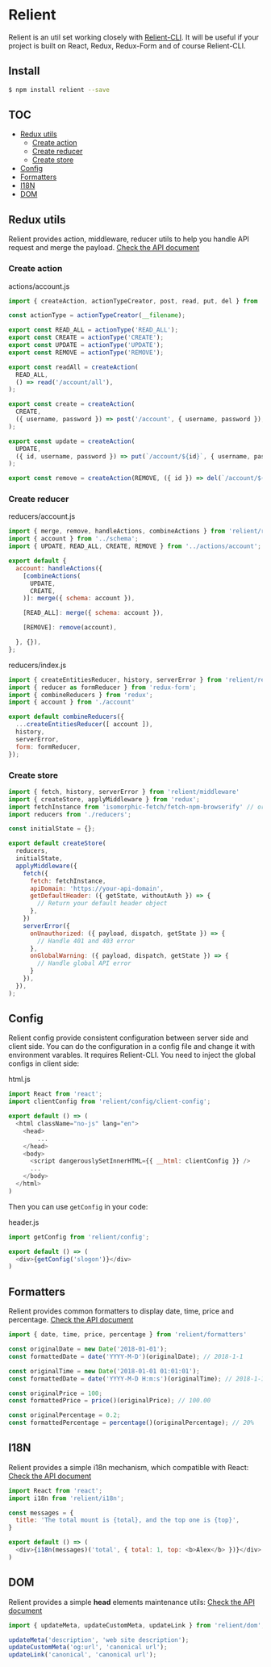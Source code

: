 # Relient

Relient is an util set working closely with [Relient-CLI](https://github.com/zation/relient-cli). It will be useful
if your project is built on React, Redux, Redux-Form and of course Relient-CLI.

## Install

```bash
$ npm install relient --save
```

## TOC

* [Redux utils](#redux-utils)
  * [Create action](#create-action)
  * [Create reducer](#create-reducer)
  * [Create store](#create-store)
* [Config](#config)
* [Formatters](#formatters)
* [I18N](#i18n)
* [DOM](#dom)

## Redux utils

Relient provides action, middleware, reducer utils to help you handle API request and merge the payload. [Check the API document](docs/redux.md)

### Create action

actions/account.js

```js
import { createAction, actionTypeCreator, post, read, put, del } from 'relient/actions';

const actionType = actionTypeCreator(__filename);

export const READ_ALL = actionType('READ_ALL');
export const CREATE = actionType('CREATE');
export const UPDATE = actionType('UPDATE');
export const REMOVE = actionType('REMOVE');

export const readAll = createAction(
  READ_ALL,
  () => read('/account/all'),
);

export const create = createAction(
  CREATE,
  ({ username, password }) => post('/account', { username, password }),
);

export const update = createAction(
  UPDATE,
  ({ id, username, password }) => put(`/account/${id}`, { username, password }),
);

export const remove = createAction(REMOVE, ({ id }) => del(`/account/${id}`));

```

### Create reducer

reducers/account.js

```js
import { merge, remove, handleActions, combineActions } from 'relient/reducers';
import { account } from '../schema';
import { UPDATE, READ_ALL, CREATE, REMOVE } from '../actions/account';

export default {
  account: handleActions({
    [combineActions(
      UPDATE,
      CREATE,
    )]: merge({ schema: account }),

    [READ_ALL]: merge({ schema: account }),

    [REMOVE]: remove(account),

  }, {}),
};

```

reducers/index.js

```js
import { createEntitiesReducer, history, serverError } from 'relient/reducers';
import { reducer as formReducer } from 'redux-form';
import { combineReducers } from 'redux';
import { account } from './account'

export default combineReducers({
  ...createEntitiesReducer([ account ]),
  history,
  serverError,
  form: formReducer,
});

```

### Create store

```js
import { fetch, history, serverError } from 'relient/middleware'
import { createStore, applyMiddleware } from 'redux';
import fetchInstance from 'isomorphic-fetch/fetch-npm-browserify' // or 'isomorphic-fetch/fetch-npm-node' in server side
import reducers from './reducers';

const initialState = {};

export default createStore(
  reducers,
  initialState,
  applyMiddleware({
    fetch({
      fetch: fetchInstance,
      apiDomain: 'https://your-api-domain',
      getDefaultHeader: ({ getState, withoutAuth }) => {
        // Return your default header object
      },
    })
    serverError({
      onUnauthorized: ({ payload, dispatch, getState }) => {
        // Handle 401 and 403 error
      },
      onGlobalWarning: ({ payload, dispatch, getState }) => {
        // Handle global API error
      }
    }),
  }),
);

```

## Config

Relient config provide consistent configuration between server side and client side. You can do the configuration in a config file and change it with environment varables. It requires Relient-CLI. You need to inject the global configs in client side:

html.js

```js
import React from 'react';
import clientConfig from 'relient/config/client-config';

export default () => (
  <html className="no-js" lang="en">
    <head>
    	...
    </head>
    <body>
      <script dangerouslySetInnerHTML={{ __html: clientConfig }} />
      ...
    </body>
  </html>
)
```

Then you can use `getConfig` in your code:

header.js

```js
import getConfig from 'relient/config';

export default () => (
  <div>{getConfig('slogon')}</div>
)
```

## Formatters

Relient provides common formatters to display date, time, price and percentage. [Check the API document](docs/formatter.md)

```js
import { date, time, price, percentage } from 'relient/formatters'

const originalDate = new Date('2018-01-01');
const formattedDate = date('YYYY-M-D')(originalDate); // 2018-1-1

const originalTime = new Date('2018-01-01 01:01:01');
const formattedDate = date('YYYY-M-D H:m:s')(originalTime); // 2018-1-1 1:1:1

const originalPrice = 100;
const formattedPrice = price()(originalPrice); // 100.00

const originalPercentage = 0.2;
const formattedPercentage = percentage()(originalPercentage); // 20%
```

## I18N

Relient provides a simple i18n mechanism, which compatible with React: [Check the API document](docs/i18n.md)

```js
import React from 'react';
import i18n from 'relient/i18n';

const messages = {
  title: 'The total mount is {total}, and the top one is {top}',
}

export default () => (
  <div>{i18n(messages)('total', { total: 1, top: <b>Alex</b> })}</div>
)
```

## DOM

Relient provides a simple **head** elements maintenance utils: [Check the API document](docs/dom.md)

```js
import { updateMeta, updateCustomMeta, updateLink } from 'relient/dom';

updateMeta('description', 'web site description');
updateCustomMeta('og:url', 'canonical url');
updateLink('canonical', 'canonical url');
```



